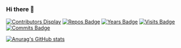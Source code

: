 ### Hi there 👋

[![Contributors Display](https://badges.pufler.dev/contributors/oiuv/oiuv?size=50&padding=5&bots=true)](https://github.com/oiuv)
[![Repos Badge](https://badges.pufler.dev/repos/oiuv)](https://github.com/oiuv)
[![Years Badge](https://badges.pufler.dev/years/oiuv)](https://github.com/oiuv)
[![Visits Badge](https://badges.pufler.dev/visits/oiuv/oiuv)](https://github.com/oiuv)
[![Commits Badge](https://badges.pufler.dev/commits/monthly/oiuv)](https://github.com/oiuv)
<!--
[![Created Badge](https://badges.pufler.dev/created/oiuv/oiuv)](https://github.com/oiuv)
[![Updated Badge](https://badges.pufler.dev/updated/oiuv/oiuv)](https://github.com/oiuv)
-->

[![Anurag's GitHub stats](https://github-readme-stats.vercel.app/api?username=oiuv&show_icons=true&theme=tokyonight)](https://github.com/oiuv)

<!--
**oiuv/oiuv** is a ✨ _special_ ✨ repository because its `README.md` (this file) appears on your GitHub profile.

Here are some ideas to get you started:

- 🔭 I’m currently working on ...
- 🌱 I’m currently learning ...
- 👯 I’m looking to collaborate on ...
- 🤔 I’m looking for help with ...
- 💬 Ask me about ...
- 📫 How to reach me: ...
- 😄 Pronouns: ...
- ⚡ Fun fact: ...
-->
